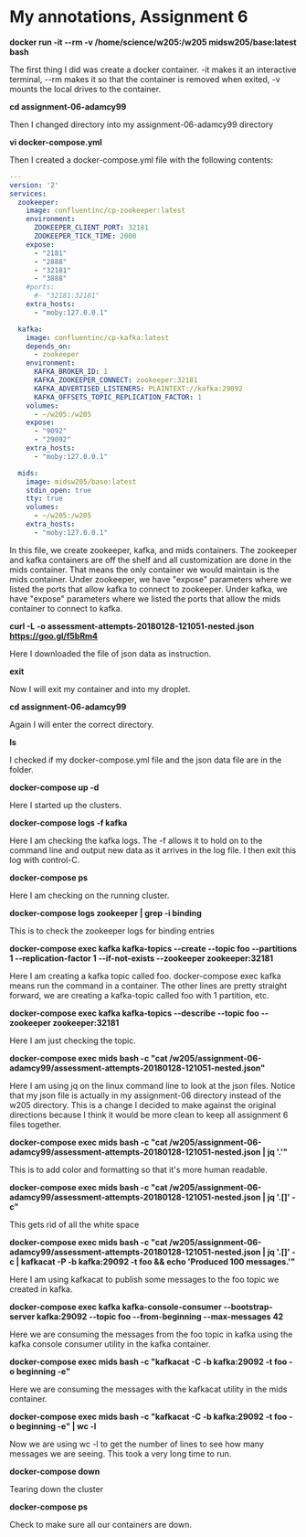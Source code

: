 # My annotations, Assignment 6

**docker run -it --rm -v /home/science/w205:/w205 midsw205/base:latest bash**

The first thing I did was create a docker container. -it makes it an interactive terminal, --rm makes it so that the container is removed when exited, -v mounts the local drives to the container.

**cd assignment-06-adamcy99**

Then I changed directory into my assignment-06-adamcy99 directory

**vi docker-compose.yml**

Then I created a docker-compose.yml file with the following contents:

```yml
---
version: '2'
services:
  zookeeper:
    image: confluentinc/cp-zookeeper:latest
    environment:
      ZOOKEEPER_CLIENT_PORT: 32181
      ZOOKEEPER_TICK_TIME: 2000
    expose:
      - "2181"
      - "2888"
      - "32181"
      - "3888"
    #ports:
      #- "32181:32181"
    extra_hosts:
      - "moby:127.0.0.1"

  kafka:
    image: confluentinc/cp-kafka:latest
    depends_on:
      - zookeeper
    environment:
      KAFKA_BROKER_ID: 1
      KAFKA_ZOOKEEPER_CONNECT: zookeeper:32181
      KAFKA_ADVERTISED_LISTENERS: PLAINTEXT://kafka:29092
      KAFKA_OFFSETS_TOPIC_REPLICATION_FACTOR: 1
    volumes:
      - ~/w205:/w205
    expose:
      - "9092"
      - "29092"
    extra_hosts:
      - "moby:127.0.0.1"

  mids:
    image: midsw205/base:latest
    stdin_open: true
    tty: true
    volumes:
      - ~/w205:/w205
    extra_hosts:
      - "moby:127.0.0.1"
```

In this file, we create zookeeper, kafka, and mids containers. The zookeeper and kafka containers are off the shelf and all customization are done in the mids container. That means the only container we would maintain is the mids container. Under zookeeper, we have "expose" parameters where we listed the ports that allow kafka to connect to zookeeper. Under kafka, we have "expose" parameters where we listed the ports that allow the mids container to connect to kafka.

**curl -L -o assessment-attempts-20180128-121051-nested.json https://goo.gl/f5bRm4**

Here I downloaded the file of json data as instruction.

**exit**

Now I will exit my container and into my droplet.

**cd assignment-06-adamcy99**

Again I will enter the correct directory.

**ls**

I checked if my docker-compose.yml file and the json data file are in the folder.

**docker-compose up -d**

Here I started up the clusters.

**docker-compose logs -f kafka**

Here I am checking the kafka logs. The -f allows it to hold on to the command line and output new data as it arrives in the log file. I then exit this log with control-C.

**docker-compose ps**

Here I am checking on the running cluster.

**docker-compose logs zookeeper | grep -i binding**

This is to check the zookeeper logs for binding entries

**docker-compose exec kafka kafka-topics --create --topic foo --partitions 1 --replication-factor 1 --if-not-exists --zookeeper zookeeper:32181**

Here I am creating a kafka topic called foo. docker-compose exec kafka means run the command in a container. The other lines are pretty straight forward, we are creating a kafka-topic called foo with 1 partition, etc.

**docker-compose exec kafka kafka-topics --describe --topic foo --zookeeper zookeeper:32181**

Here I am just checking the topic.

**docker-compose exec mids bash -c "cat /w205/assignment-06-adamcy99/assessment-attempts-20180128-121051-nested.json"**

Here I am using jq on the linux command line to look at the json files. Notice that my json file is actually in my assignment-06 directory instead of the w205 directory. This is a change I decided to make against the original directions because I think it would be more clean to keep all assignment 6 files together.

**docker-compose exec mids bash -c "cat /w205/assignment-06-adamcy99/assessment-attempts-20180128-121051-nested.json | jq '.'"**

This is to add color and formatting so that it's more human readable.

**docker-compose exec mids bash -c "cat /w205/assignment-06-adamcy99/assessment-attempts-20180128-121051-nested.json | jq '.[]' -c"**

This gets rid of all the white space

**docker-compose exec mids bash -c "cat /w205/assignment-06-adamcy99/assessment-attempts-20180128-121051-nested.json | jq '.[]' -c | kafkacat -P -b kafka:29092 -t foo && echo 'Produced 100 messages.'"**

Here I am using kafkacat to publish some messages to the foo topic we created in kafka.

**docker-compose exec kafka kafka-console-consumer --bootstrap-server kafka:29092 --topic foo --from-beginning --max-messages 42**

Here we are consuming the messages from the foo topic in kafka using the kafka console consumer utility in the kafka container.

**docker-compose exec mids bash -c "kafkacat -C -b kafka:29092 -t foo -o beginning -e"**

Here we are consuming the messages with the kafkacat utility in the mids container.

**docker-compose exec mids bash -c "kafkacat -C -b kafka:29092 -t foo -o beginning -e" | wc -l**

Now we are using wc -l to get the number of lines to see how many messages we are seeing. This took a very long time to run.

**docker-compose down**

Tearing down the cluster

**docker-compose ps**

Check to make sure all our containers are down.


